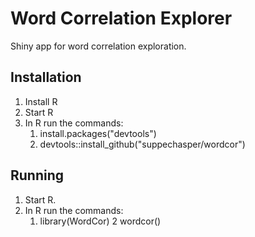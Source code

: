 # Word Correlation Explorer
Shiny app for word correlation exploration.

## Installation ##

1. Install R
2. Start R
3. In R run the commands:
    1. install.packages("devtools")
    2. devtools::install_github("suppechasper/wordcor")
## Running ##
1. Start R.
2. In R run the commands:
   1. library(WordCor)
   2 wordcor()

